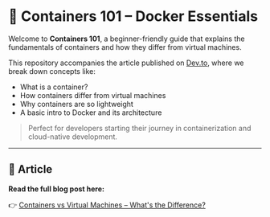 # 🐳 Containers 101 – Docker Essentials

Welcome to **Containers 101**, a beginner-friendly guide that explains the fundamentals of containers and how they differ from virtual machines.

This repository accompanies the article published on [Dev.to](https://dev.to/zaheetdev/containers-vs-virtual-machines-whats-the-difference-1fep), where we break down concepts like:

- What is a container?
- How containers differ from virtual machines
- Why containers are so lightweight
- A basic intro to Docker and its architecture

> Perfect for developers starting their journey in containerization and cloud-native development.

---

## 📖 Article

**Read the full blog post here:**

👉 [Containers vs Virtual Machines – What's the Difference?](https://dev.to/zaheetdev/containers-vs-virtual-machines-whats-the-difference-1fep)
